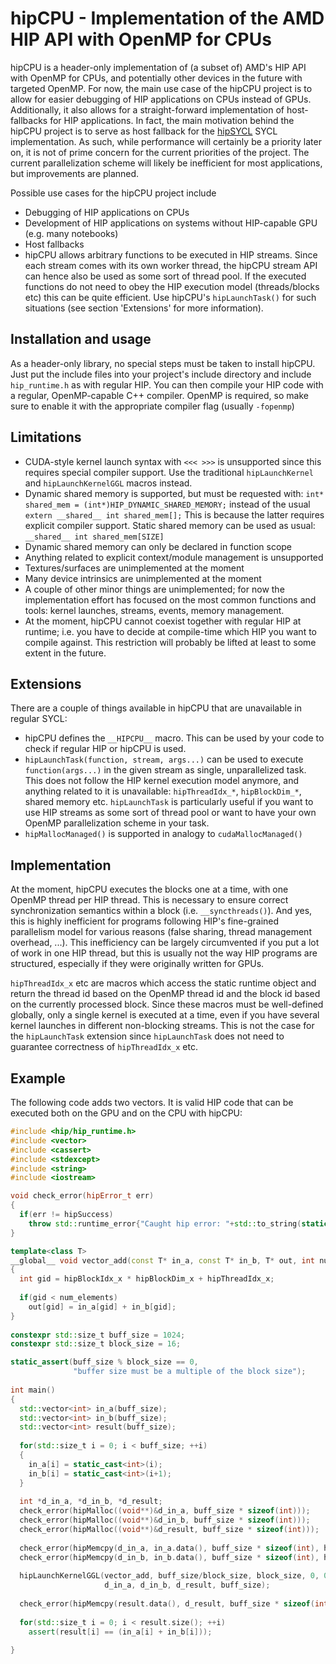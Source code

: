 # hipCPU - Implementation of the AMD HIP API with OpenMP for CPUs

hipCPU is a header-only implementation of (a subset of) AMD's HIP API with OpenMP for CPUs, and potentially other devices in the future with targeted OpenMP.
For now, the main use case of the hipCPU project is to allow for easier debugging of HIP applications on CPUs instead of GPUs. Additionally, it also allows for a straight-forward implementation of host-fallbacks for HIP applications. In fact, the main motivation behind the hipCPU project is to serve as host fallback for the [hipSYCL](https://github.com/illuhad/hipSYCL) SYCL implementation.
As such, while performance will certainly be a priority later on, it is not of prime concern for the current priorities of the project. The current parallelization scheme will likely be inefficient for most applications, but improvements are planned.

Possible use cases for the hipCPU project include
* Debugging of HIP applications on CPUs
* Development of HIP applications on systems without HIP-capable GPU (e.g. many notebooks)
* Host fallbacks
* hipCPU allows arbitrary functions to be executed in HIP streams. Since each stream comes with its own worker thread, the hipCPU stream API can hence also be used as some sort of thread pool. If the executed functions do not need to obey the HIP execution model (threads/blocks etc) this can be quite efficient. Use hipCPU's `hipLaunchTask()` for such situations (see section 'Extensions' for more information).

## Installation and usage
As a header-only library, no special steps must be taken to install hipCPU. Just put the include files into your project's include directory and include `hip_runtime.h` as with regular HIP.
You can then compile your HIP code with a regular, OpenMP-capable C++ compiler. OpenMP is required, so make sure to enable it with the appropriate compiler flag (usually `-fopenmp`)

## Limitations
* CUDA-style kernel launch syntax with `<<< >>>` is unsupported since this requires special compiler support. Use the traditional `hipLaunchKernel` and `hipLaunchKernelGGL` macros instead.
* Dynamic shared memory is supported, but must be requested with:
  `int* shared_mem = (int*)HIP_DYNAMIC_SHARED_MEMORY;`
  instead of the usual
  `extern __shared__ int shared_mem[];`
  This is because the latter requires explicit compiler support. Static shared memory can be used as usual:
  `__shared__ int shared_mem[SIZE]`
* Dynamic shared memory can only be declared in function scope
* Anything related to explicit context/module management is unsupported
* Textures/surfaces are unimplemented at the moment
* Many device intrinsics are unimplemented at the moment
* A couple of other minor things are unimplemented; for now the implementation effort has focused on the most common functions and tools: kernel launches, streams, events, memory management.
* At the moment, hipCPU cannot coexist together with regular HIP at runtime; i.e. you have to decide at compile-time which HIP you want to compile against. This restriction will probably be lifted at least to some extent in the future.

## Extensions

There are a couple of things available in hipCPU that are unavailable in regular SYCL:
* hipCPU defines the `__HIPCPU__` macro. This can be used by your code to check if regular HIP or hipCPU is used.
* `hipLaunchTask(function, stream, args...)` can be used to execute `function(args...)` in the given stream as single, unparallelized task. This does not follow the HIP kernel execution model anymore, and anything related to it is unavailable: `hipThreadIdx_*`, `hipBlockDim_*`, shared memory etc. `hipLaunchTask` is particularly useful if you want to use HIP streams as some sort of thread pool or want to have your own OpenMP parallelization scheme in your task.
* `hipMallocManaged()` is supported in analogy to `cudaMallocManaged()`

## Implementation
At the moment, hipCPU executes the blocks one at a time, with one OpenMP thread per HIP thread. This is necessary to ensure correct synchronization semantics within a block (i.e. `__syncthreads()`). And yes, this is highly inefficient for programs following HIP's fine-grained parallelism model for various reasons (false sharing, thread management overhead, ...).
This inefficiency can be largely circumvented if you put a lot of work in one HIP thread, but this is usually not the way HIP programs are structured, especially if they were originally written for GPUs.

`hipThreadIdx_x` etc are macros which access the static runtime object and return the thread id based on the OpenMP thread id and the block id based on the currently processed block. Since these macros must be well-defined globally, only a single kernel is executed at a time, even if you have several kernel launches in different non-blocking streams. This is not the case for the `hipLaunchTask` extension since `hipLaunchTask` does not need to guarantee correctness of `hipThreadIdx_x` etc.


## Example
The following code adds two vectors. It is valid HIP code that can be executed both on the GPU and on the CPU with hipCPU:
```cpp
#include <hip/hip_runtime.h>
#include <vector>
#include <cassert>
#include <stdexcept>
#include <string>
#include <iostream>

void check_error(hipError_t err)
{
  if(err != hipSuccess)
    throw std::runtime_error{"Caught hip error: "+std::to_string(static_cast<int>(err))};
}

template<class T>
__global__ void vector_add(const T* in_a, const T* in_b, T* out, int num_elements)
{
  int gid = hipBlockIdx_x * hipBlockDim_x + hipThreadIdx_x;
  
  if(gid < num_elements)
    out[gid] = in_a[gid] + in_b[gid];
}
  
constexpr std::size_t buff_size = 1024;
constexpr std::size_t block_size = 16;

static_assert(buff_size % block_size == 0, 
              "buffer size must be a multiple of the block size");
  
int main()
{
  std::vector<int> in_a(buff_size);
  std::vector<int> in_b(buff_size);
  std::vector<int> result(buff_size);
  
  for(std::size_t i = 0; i < buff_size; ++i)
  {
    in_a[i] = static_cast<int>(i);
    in_b[i] = static_cast<int>(i+1);
  }
  
  int *d_in_a, *d_in_b, *d_result;
  check_error(hipMalloc((void**)&d_in_a, buff_size * sizeof(int)));
  check_error(hipMalloc((void**)&d_in_b, buff_size * sizeof(int)));
  check_error(hipMalloc((void**)&d_result, buff_size * sizeof(int)));
  
  check_error(hipMemcpy(d_in_a, in_a.data(), buff_size * sizeof(int), hipMemcpyHostToDevice));
  check_error(hipMemcpy(d_in_b, in_b.data(), buff_size * sizeof(int), hipMemcpyHostToDevice));
  
  hipLaunchKernelGGL(vector_add, buff_size/block_size, block_size, 0, 0, 
                     d_in_a, d_in_b, d_result, buff_size);
  
  check_error(hipMemcpy(result.data(), d_result, buff_size * sizeof(int), hipMemcpyDeviceToHost));
  
  for(std::size_t i = 0; i < result.size(); ++i)
    assert(result[i] == (in_a[i] + in_b[i]));
  
}
```


